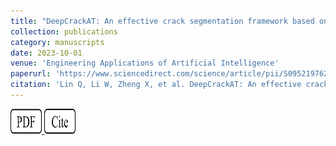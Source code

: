 ```yaml
---
title: "DeepCrackAT: An effective crack segmentation framework based on learning multi-scale crack features"
collection: publications
category: manuscripts
date: 2023-10-01
venue: 'Engineering Applications of Artificial Intelligence'
paperurl: 'https://www.sciencedirect.com/science/article/pii/S0952197623010606'
citation: 'Lin Q, Li W, Zheng X, et al. DeepCrackAT: An effective crack segmentation framework based on learning multi-scale crack features[J]. Engineering Applications of Artificial Intelligence, 2023, 126: 106876.'
---
```


<a href="https://www.sciencedirect.com/science/article/pii/S0952197623010606">
  <img src="../images/pdf.png" alt="PDFA" width="50" height="40">
</a>
<a href="https://www.sciencedirect.com/science/article/pii/S0952197623010606">
  <img src="../images/cite.png" alt="PDFA" width="50" height="40">
</a>
